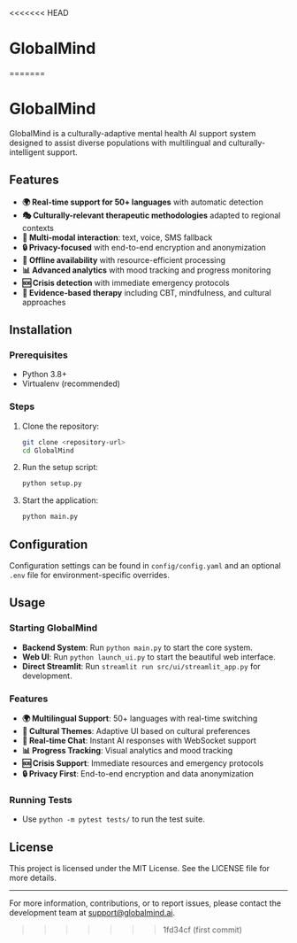 <<<<<<< HEAD
# GlobalMind
=======
# GlobalMind

GlobalMind is a culturally-adaptive mental health AI support system designed to assist diverse populations with multilingual and culturally-intelligent support.

## Features
- **🌍 Real-time support for 50+ languages** with automatic detection
- **🎭 Culturally-relevant therapeutic methodologies** adapted to regional contexts
- **🎤 Multi-modal interaction**: text, voice, SMS fallback
- **🔒 Privacy-focused** with end-to-end encryption and anonymization
- **📱 Offline availability** with resource-efficient processing
- **📊 Advanced analytics** with mood tracking and progress monitoring
- **🆘 Crisis detection** with immediate emergency protocols
- **🎯 Evidence-based therapy** including CBT, mindfulness, and cultural approaches

## Installation

### Prerequisites
- Python 3.8+
- Virtualenv (recommended)

### Steps
1. Clone the repository:
   ```bash
   git clone <repository-url>
   cd GlobalMind
   ```

2. Run the setup script:
   ```bash
   python setup.py
   ```

3. Start the application:
   ```bash
   python main.py
   ```

## Configuration
Configuration settings can be found in `config/config.yaml` and an optional `.env` file for environment-specific overrides.

## Usage

### Starting GlobalMind
- **Backend System**: Run `python main.py` to start the core system.
- **Web UI**: Run `python launch_ui.py` to start the beautiful web interface.
- **Direct Streamlit**: Run `streamlit run src/ui/streamlit_app.py` for development.

### Features
- **🌍 Multilingual Support**: 50+ languages with real-time switching
- **🎨 Cultural Themes**: Adaptive UI based on cultural preferences
- **💬 Real-time Chat**: Instant AI responses with WebSocket support
- **📊 Progress Tracking**: Visual analytics and mood tracking
- **🆘 Crisis Support**: Immediate resources and emergency protocols
- **🔒 Privacy First**: End-to-end encryption and data anonymization

### Running Tests
- Use `python -m pytest tests/` to run the test suite.

## License

This project is licensed under the MIT License. See the LICENSE file for more details.

---

For more information, contributions, or to report issues, please contact the development team at [support@globalmind.ai](mailto:support@globalmind.ai).
>>>>>>> 1fd34cf (first commit)
